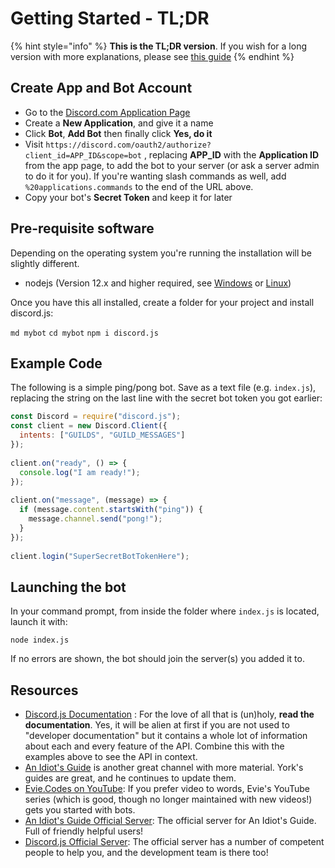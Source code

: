 # Getting Started - TL;DR

{% hint style="info" %}
**This is the TL;DR version**. If you wish for a long version with more explanations, please see [this guide](getting-started-long-version.md)
{% endhint %}

## Create App and Bot Account

* Go to the [Discord.com Application Page](https://discord.com/developers/applications/me)
* Create a **New Application**, and give it a name
* Click **Bot**, **Add Bot** then finally click **Yes, do it**
* Visit `https://discord.com/oauth2/authorize?client_id=APP_ID&scope=bot` , replacing **APP\_ID** with the **Application ID** from the app page, to add the bot to your server \(or ask a server admin to do it for you\). If you're wanting slash commands as well, add `%20applications.commands` to the end of the URL above.
* Copy your bot's **Secret Token** and keep it for later

## Pre-requisite software

Depending on the operating system you're running the installation will be slightly different.

* nodejs \(Version 12.x and higher required, see [Windows](https://nodejs.org/en/download/) or [Linux](https://nodejs.org/en/download/package-manager/)\)

Once you have this all installed, create a folder for your project and install discord.js:

`md mybot` `cd mybot` `npm i discord.js`

## Example Code

The following is a simple ping/pong bot. Save as a text file \(e.g. `index.js`\), replacing the string on the last line with the secret bot token you got earlier:

```javascript
const Discord = require("discord.js");
const client = new Discord.Client({
  intents: ["GUILDS", "GUILD_MESSAGES"]
});
 
client.on("ready", () => {
  console.log("I am ready!");
});
 
client.on("message", (message) => {
  if (message.content.startsWith("ping")) {
    message.channel.send("pong!");
  }
});
 
client.login("SuperSecretBotTokenHere");
```

## Launching the bot

In your command prompt, from inside the folder where `index.js` is located, launch it with:

`node index.js`

If no errors are shown, the bot should join the server\(s\) you added it to.

## Resources

* [Discord.js Documentation](http://discord.js.org) : For the love of all that is \(un\)holy, **read the documentation**. Yes, it will be alien at first if you are not used to "developer documentation" but it contains a whole lot of information about each and every feature of the API. Combine this with the examples above to see the API in context.
* [An Idiot's Guide](https://www.youtube.com/c/AnIdiotsGuide) is another great channel with more material. York's guides are great, and he continues to update them.
* [Evie.Codes on YouTube](https://www.youtube.com/channel/UCvQubaJPD0D-PSokbd5DAiw): If you prefer video to words, Evie's YouTube series \(which is good, though no longer maintained with new videos!\) gets you started with bots.
* [An Idiot's Guide Official Server](https://discord.gg/vXVxsAjSMF): The official server for An Idiot's Guide. Full of friendly helpful users!
* [Discord.js Official Server](https://discord.gg/bRCvFy9): The official server has a number of competent people to help you, and the development team is there too!

